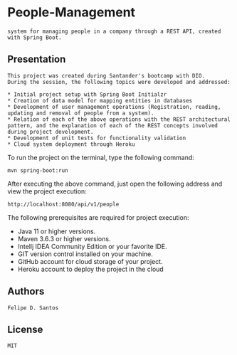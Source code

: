 # People-Management
    system for managing people in a company through a REST API, created with Spring Boot.

    
## Presentation
    This project was created during Santander's bootcamp with DIO.
    During the session, the following topics were developed and addressed:
    
    * Initial project setup with Spring Boot Initialzr
    * Creation of data model for mapping entities in databases
    * Development of user management operations (Registration, reading, updating and removal of people from a system).
    * Relation of each of the above operations with the REST architectural pattern, and the explanation of each of the REST concepts involved during project development.
    * Development of unit tests for functionality validation
    * Cloud system deployment through Heroku

To run the project on the terminal, type the following command:

```shell script
mvn spring-boot:run 
```

After executing the above command, just open the following address and view the project execution:

```
http://localhost:8080/api/v1/people
```

The following prerequisites are required for project execution:

* Java 11 or higher versions.
* Maven 3.6.3 or higher versions.
* Intellj IDEA Community Edition or your favorite IDE.
* GIT version control installed on your machine.
* GitHub account for cloud storage of your project.
* Heroku account to deploy the project in the cloud

## Authors
    Felipe D. Santos
    
## License
    MIT



